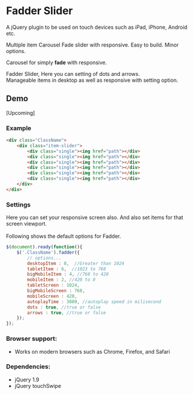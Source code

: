 # Fadder Slider
A jQuery plugin to be used on touch devices such as iPad, iPhone, Android etc.

Multiple item Carousel Fade slider with responsive. Easy to build. Minor options.

Carousel for simply <strong>fade</strong> with responsive.

Fadder Slider, Here you can setting of dots and arrows. <br>
Manageable items in desktop as well as responsive with setting option.

## Demo
[Upcoming]

### Example
````html
<div class="ClassName">
    <div class="item-slider">
        <div class="single"><img href="path"></div>
        <div class="single"><img href="path"></div>
        <div class="single"><img href="path"></div>
        <div class="single"><img href="path"></div>
        <div class="single"><img href="path"></div>
        <div class="single"><img href="path"></div>
    </div>
</div>
````

### Settings
Here you can set your responsive screen also. And also set items for that screen viewport.<br><br> 
Following shows the default options for Fadder. 

````javascript
$(document).ready(function(){   
    $('.ClassName').fadder({
        // options...
        desktopItem : 8,  //Greater than 1024  
        tabletItem : 6,  //1023 to 768  
        bigMobileItem : 4, //768 to 420  
        mobileItem : 2, //420 to 0  
        tabletScreen : 1024,
        bigMobileScreen : 768,
        mobileScreen : 420,
        autoplayTime : 3000, //autoplay speed in milisecond
        dots : true, //true or false
        arrows : true, //true or false
    }); 
});
````

### Browser support:
* Works on modern browsers such as Chrome, Firefox, and Safari

### Dependencies:
* jQuery 1.9
* jQuery touchSwipe
